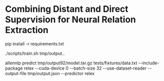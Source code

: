 # Combining Distant and Direct Supervision for Neural Relation Extraction

pip install -r requirements.txt

./scripts/train.sh  tmp/output..

allennlp predict tmp/output92/model.tar.gz  tests/fixtures/data.txt --include-package relex --cuda-device 0  --batch-size 32 --use-dataset-reader --output-file tmp/output.json --predictor relex

